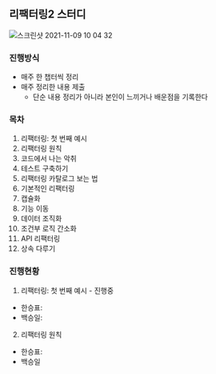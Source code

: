 ## 리팩터링2 스터디
![스크린샷 2021-11-09 10 04 32](https://user-images.githubusercontent.com/53952734/140842807-bfe21c25-86e1-4ad9-9d90-1c739d8ec8ff.png)

### 진행방식
- 매주 한 챕터씩 정리
- 매주 정리한 내용 제출
  - 단순 내용 정리가 아니라 본인이 느끼거나 배운점을 기록한다

### 목차
1. 리팩터링: 첫 번째 예시
2. 리팩터링 원칙
3. 코드에서 나는 악취
4. 테스트 구축하기
5. 리팩터링 카탈로그 보는 법
6. 기본적인 리팩터링
7. 캡슐화
8. 기능 이동
9. 데이터 조직화
10. 조건부 로직 간소화
11. API 리팩터링
12. 상속 다루기

### 진행현황
1. 리팩터링: 첫 번째 예시 - 진행중
  - 한승표:
  - 백승일:

2. 리팩터링 원칙
 - 한승표:
 - 백승일
